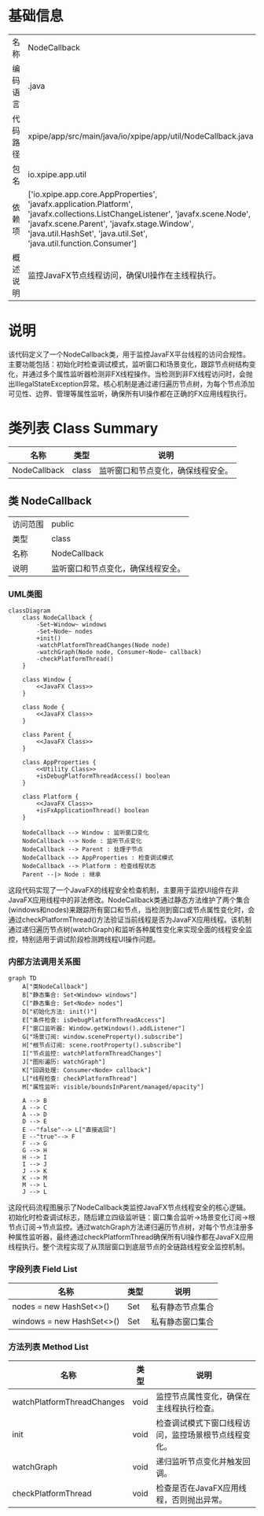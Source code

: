# 基础信息

|      |      |
|------|------|
| 名称 | NodeCallback |
| 编码语言 | .java |
| 代码路径 | xpipe/app/src/main/java/io/xpipe/app/util/NodeCallback.java |
| 包名 | io.xpipe.app.util |
| 依赖项 | ['io.xpipe.app.core.AppProperties', 'javafx.application.Platform', 'javafx.collections.ListChangeListener', 'javafx.scene.Node', 'javafx.scene.Parent', 'javafx.stage.Window', 'java.util.HashSet', 'java.util.Set', 'java.util.function.Consumer'] |
| 概述说明 | 监控JavaFX节点线程访问，确保UI操作在主线程执行。 |

# 说明

该代码定义了一个NodeCallback类，用于监控JavaFX平台线程的访问合规性。主要功能包括：初始化时检查调试模式，监听窗口和场景变化，跟踪节点树结构变化，并通过多个属性监听器检测非FX线程操作。当检测到非FX线程访问时，会抛出IllegalStateException异常。核心机制是通过递归遍历节点树，为每个节点添加可见性、边界、管理等属性监听，确保所有UI操作都在正确的FX应用线程执行。

# 类列表 Class Summary

| 名称   | 类型  | 说明 |
|-------|------|-------------|
| NodeCallback | class | 监听窗口和节点变化，确保线程安全。 |



## 类 NodeCallback

|      |      |
|------|------|
| 访问范围 | public |
| 类型 | class |
| 名称 | NodeCallback |
| 说明 | 监听窗口和节点变化，确保线程安全。 |


### UML类图

```mermaid
classDiagram
    class NodeCallback {
        -Set~Window~ windows
        -Set~Node~ nodes
        +init()
        -watchPlatformThreadChanges(Node node)
        -watchGraph(Node node, Consumer~Node~ callback)
        -checkPlatformThread()
    }

    class Window {
        <<JavaFX Class>>
    }

    class Node {
        <<JavaFX Class>>
    }

    class Parent {
        <<JavaFX Class>>
    }

    class AppProperties {
        <<Utility Class>>
        +isDebugPlatformThreadAccess() boolean
    }

    class Platform {
        <<JavaFX Class>>
        +isFxApplicationThread() boolean
    }

    NodeCallback --> Window : 监听窗口变化
    NodeCallback --> Node : 监听节点变化
    NodeCallback --> Parent : 处理子节点
    NodeCallback --> AppProperties : 检查调试模式
    NodeCallback --> Platform : 检查线程状态
    Parent --|> Node : 继承
```

这段代码实现了一个JavaFX的线程安全检查机制，主要用于监控UI组件在非JavaFX应用线程中的非法修改。NodeCallback类通过静态方法维护了两个集合(windows和nodes)来跟踪所有窗口和节点，当检测到窗口或节点属性变化时，会通过checkPlatformThread()方法验证当前线程是否为JavaFX应用线程。该机制通过递归遍历节点树(watchGraph)和监听各种属性变化来实现全面的线程安全监控，特别适用于调试阶段检测跨线程UI操作问题。


### 内部方法调用关系图

```mermaid
graph TD
    A["类NodeCallback"]
    B["静态集合: Set<Window> windows"]
    C["静态集合: Set<Node> nodes"]
    D["初始化方法: init()"]
    E["条件检查: isDebugPlatformThreadAccess"]
    F["窗口监听器: Window.getWindows().addListener"]
    G["场景订阅: window.sceneProperty().subscribe"]
    H["根节点订阅: scene.rootProperty().subscribe"]
    I["节点监控: watchPlatformThreadChanges"]
    J["图形遍历: watchGraph"]
    K["回调处理: Consumer<Node> callback"]
    L["线程检查: checkPlatformThread"]
    M["属性监听: visible/boundsInParent/managed/opacity"]

    A --> B
    A --> C
    A --> D
    D --> E
    E --"false"--> L["直接返回"]
    E --"true"--> F
    F --> G
    G --> H
    H --> I
    I --> J
    J --> K
    K --> M
    M --> L
    J --> L
```

这段代码流程图展示了NodeCallback类监控JavaFX节点线程安全的核心逻辑。初始化时检查调试标志，随后建立四级监听链：窗口集合监听→场景变化订阅→根节点订阅→节点监控。通过watchGraph方法递归遍历节点树，对每个节点注册多种属性监听器，最终通过checkPlatformThread确保所有UI操作都在JavaFX应用线程执行。整个流程实现了从顶层窗口到底层节点的全链路线程安全监控机制。

### 字段列表 Field List

| 名称  | 类型  | 说明 |
|-------|-------|------|
| nodes = new HashSet<>() | Set<Node> | 私有静态节点集合 |
| windows = new HashSet<>() | Set<Window> | 私有静态窗口集合 |

### 方法列表 Method List

| 名称  | 类型  | 说明 |
|-------|-------|------|
| watchPlatformThreadChanges | void | 监控节点属性变化，确保在主线程执行检查。 |
| init | void | 检查调试模式下窗口线程访问，监控场景根节点线程变化。 |
| watchGraph | void | 递归监听节点变化并触发回调。 |
| checkPlatformThread | void | 检查是否在JavaFX应用线程，否则抛出异常。 |




